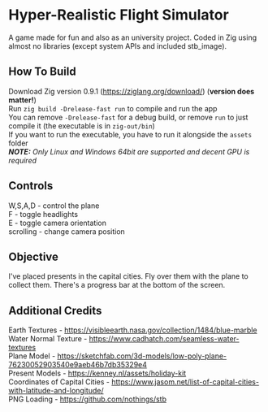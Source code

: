 # Hyper-Realistic Flight Simulator
A game made for fun and also as an university project. Coded in Zig using almost no libraries (except system APIs and included stb_image).

## How To Build
Download Zig version 0.9.1 (https://ziglang.org/download/) (**version does matter!**)  
Run `zig build -Drelease-fast run` to compile and run the app  
You can remove `-Drelease-fast` for a debug build, or remove `run` to just compile it (the executable is in `zig-out/bin`)  
If you want to run the executable, you have to run it alongside the `assets` folder  
***NOTE:** Only Linux and Windows 64bit are supported and decent GPU is required*

## Controls
W,S,A,D - control the plane  
F - toggle headlights  
E - toggle camera orientation  
scrolling - change camera position

## Objective
I've placed presents in the capital cities. Fly over them with the plane to collect them. There's a progress bar at the bottom of the screen.

## Additional Credits
Earth Textures - https://visibleearth.nasa.gov/collection/1484/blue-marble  
Water Normal Texture - https://www.cadhatch.com/seamless-water-textures  
Plane Model - https://sketchfab.com/3d-models/low-poly-plane-76230052903540e9aeb46b7db35329e4  
Present Models - https://kenney.nl/assets/holiday-kit  
Coordinates of Capital Cities - https://www.jasom.net/list-of-capital-cities-with-latitude-and-longitude/  
PNG Loading - https://github.com/nothings/stb
